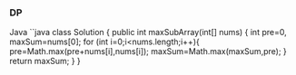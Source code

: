 ### DP
Java
``java
class Solution {
    public int maxSubArray(int[] nums) {
        int pre=0, maxSum=nums[0];
        for (int i=0;i<nums.length;i++){
            pre=Math.max(pre+nums[i],nums[i]);
            maxSum=Math.max(maxSum,pre);
        }
        return maxSum;
    }
}
```
